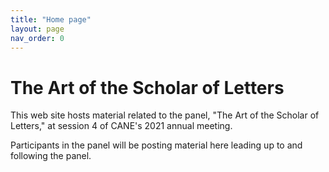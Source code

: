 ```yaml
---
title: "Home page"
layout: page
nav_order: 0
---
```



# The Art of the Scholar of Letters

This web site hosts material related to the panel, "The Art of the Scholar of Letters," at session 4 of CANE's 2021 annual meeting.

Participants in the panel will be posting material here leading up to and following the panel.